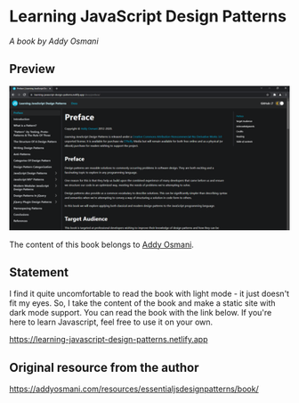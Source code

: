 # Learning JavaScript Design Patterns

_A book by Addy Osmani_

## Preview

![Site Preview](./static/img/site-preview.PNG)

The content of this book belongs to [Addy Osmani](https://twitter.com/addyosmani).

## Statement

I find it quite uncomfortable to read the book with light mode - it just doesn't fit my eyes. So, I take the content of the book and make a static site with dark mode support. You can read the book with the link below. If you're here to learn Javascript, feel free to use it on your own.

https://learning-javascript-design-patterns.netlify.app

## Original resource from the author

https://addyosmani.com/resources/essentialjsdesignpatterns/book/
